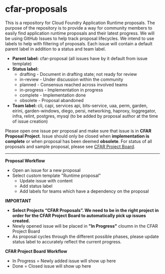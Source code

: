 # cfar-proposals
This is a repository for Cloud Foundry Application Runtime proposals. The purpose of the repository is to provide a way for community members to easily find application runtime proposals and their latest progress. We will be using GitHub Issues to help track proposal lifecycles. We intend to use labels to help with filtering of proposals. Each issue will contain a default parent label in addition to a status and team label.


* **Parent label:** cfar-proposal (all issues have by it default from issue template)
* **Status label:**
  * drafting - Document in drafting state; not ready for review
  * in-review - Under discussion within the community
  * planned - Consensus reached across involved teams
  * in-progress - Implementation in progress
  * complete - Implementation done
  * obsolete - Proposal abandoned
* **Team label:** cli, capi, services api, bits-service, uaa, perm, garden, eirini, garden-windows, diego, persi, networking, haproxy, loggregator, infra, relint, postgres, mysql (to be added by proposal author at the time of issue creation)

Please open one issue per proposal and make sure that issue is in **CFAR Proposal Project**. Issue should only be closed when **implementation is complete** or when proposal has been deemed **obsolete**. For status of all proposals and sample proposal, please see [CFAR Project Board](https://github.com/chenl23/cfar-proposals/projects/1).

---
**Proposal Workflow**
* Open an issue for a new proposal
* Select custom template "Runtime proposal"
  * Update issue with content
  * Add status label
  * Add labels for teams which have a dependency on the proposal
  
**IMPORTANT**
  * **Select Projects “CFAR Proposals”. We need to be in the right project in order for the CFAR Project Board to automatically pick up issues created.**
  * Newly opened issue will be placed in **"In Progress"** cloumn in the CFAR Project Board 
* As proposal cycles through the different possible phases, please update status label to accurately reflect the current progress.

**CFAR Project Board Workflow**
* In Progress = Newly added issue will show up here
* Done = Closed issue will show up here
